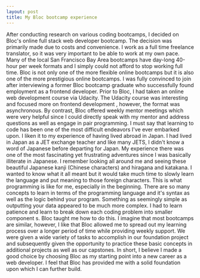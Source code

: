 ```yaml
---
layout: post
title: My Bloc bootcamp experience
---
```


After conducting research on various coding bootcamps, I decided on Bloc's online full stack web developer bootcamp. The decision was primarily made due to costs and convenience. I work as a full time freelance translator, so it was very important to be able to work at my own pace. Many of the local San Francisco Bay Area bootcamps have day-long 40-hour per week formats and I simply could not afford to stop working full time. Bloc is not only one of the more flexible online bootcamps but it is also one of the more prestigious online bootcamps. I was fully convinced to join after interviewing a former Bloc bootcamp graduate who successfully found employment as a frontend developer. 
Prior to Bloc, I had taken an online web development course via Udacity. The Udacity course was interesting and focused more on frontend development , however, the format was asynchronous. By contrast, Bloc offered weekly mentor meetings which were very helpful  since I could directly speak with my mentor and address questions as well as engage in pair programming. 
I must say that learning to code has been one of the most difficult endeavors I've ever embarked upon. I liken it to my experience of having lived abroad in Japan. I had lived in Japan as a JET exchange teacher and like many JETS, I didn't know a word of Japanese before departing for Japan. My experience there was one of the most fascinating yet frustrating adventures since I was basically illiterate in Japanese. I remember looking all around me and seeing these beautiful Japanese kanji  (Chinese characters) and hiragana and katakana. I wanted to know what it all meant but it would take much time to slowly learn the language and put meaning to those foreign characters. This is what programming is like for me, especially in the beginning. There are so many concepts to learn in terms of the programming language and it's syntax as well as the logic behind your program.  Something as seemingly simple as outputting your data appeared to be much more complex. I had to learn patience and learn to break down each coding problem into smaller component s. Bloc taught me how to do this.
I imagine that most bootcamps are similar, however, I like that Bloc allowed me to spread out my learning process over a longer period of time while providing weekly support. We were given a wide variety of tasks to accomplish in our foundation project and subsequently given the opportunity to practice these basic concepts in additional projects as well as our capstones.
In short,  I believe I made a good choice by choosing Bloc as my starting point into a new career as a web developer.  I feel that Bloc has provided me with a solid foundation upon which I can further build. 